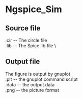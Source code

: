 # Ngspice_Sim

## Source file

.cir -- The circle file \
.lib -- The Spice lib file \

## Output file

The figure is output by gnuplot \
.plt -- the gnuplot command script \
.data -- the output data \
.png -- the picture format 
